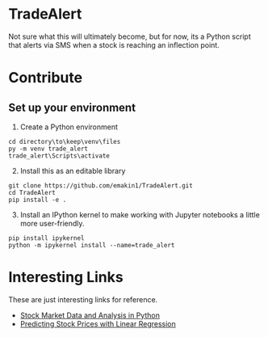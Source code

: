 # TradeAlert
Not sure what this will ultimately become, but for now, its a Python script that alerts via SMS when a stock is reaching an inflection point.


# Contribute
## Set up your environment
1. Create a Python environment
```
cd directory\to\keep\venv\files
py -m venv trade_alert
trade_alert\Scripts\activate
```

2. Install this as an editable library
```
git clone https://github.com/emakin1/TradeAlert.git
cd TradeAlert
pip install -e .
```

3. Install an IPython kernel to make working with Jupyter notebooks a little more user-friendly.
```
pip install ipykernel
python -m ipykernel install --name=trade_alert
```


# Interesting Links
These are just interesting links for reference.
- [Stock Market Data and Analysis in Python](https://blog.quantinsti.com/stock-market-data-analysis-python/)
- [Predicting Stock Prices with Linear Regression](https://www.alpharithms.com/predicting-stock-prices-with-linear-regression-214618/)